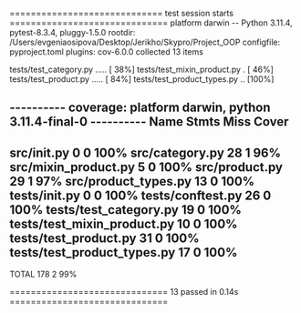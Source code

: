 ============================= test session starts ==============================
platform darwin -- Python 3.11.4, pytest-8.3.4, pluggy-1.5.0
rootdir: /Users/evgeniaosipova/Desktop/Jerikho/Skypro/Project_OOP
configfile: pyproject.toml
plugins: cov-6.0.0
collected 13 items

tests/test_category.py .....                                             [ 38%]
tests/test_mixin_product.py .                                            [ 46%]
tests/test_product.py .....                                              [ 84%]
tests/test_product_types.py ..                                           [100%]

---------- coverage: platform darwin, python 3.11.4-final-0 ----------
Name                          Stmts   Miss  Cover
-------------------------------------------------
src/__init__.py                   0      0   100%
src/category.py                  28      1    96%
src/mixin_product.py              5      0   100%
src/product.py                   29      1    97%
src/product_types.py             13      0   100%
tests/__init__.py                 0      0   100%
tests/conftest.py                26      0   100%
tests/test_category.py           19      0   100%
tests/test_mixin_product.py      10      0   100%
tests/test_product.py            31      0   100%
tests/test_product_types.py      17      0   100%
-------------------------------------------------
TOTAL                           178      2    99%


============================== 13 passed in 0.14s ==============================
